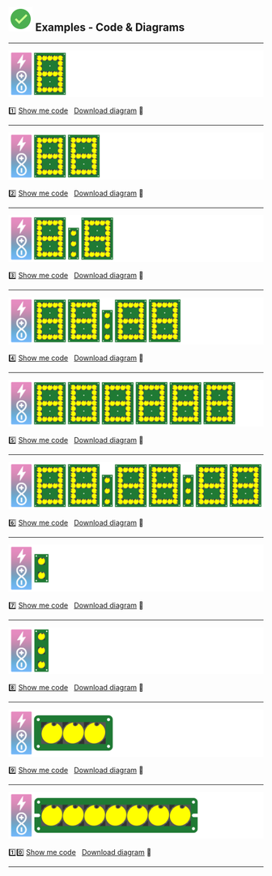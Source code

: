 ## <img src="https://github.com/marcinsaj/Flipo-Arduino-Controller-no-1/blob/main/extras/check.png"> Examples - Code & Diagrams

-------------------------------------------------------------------    

<p><img src="https://github.com/marcinsaj/Flipo-Arduino-Controller-no-1/blob/main/extras/arduino-controller-7-seg-flip-disc-display.png"></p>    

1️⃣ [Show me code](https://github.com/marcinsaj/Flipo-Arduino-Controller-no-1/blob/main/examples/01-1x7seg-flip-disc-arduino-controller.ino) &nbsp; [Download diagram](https://github.com/marcinsaj/Flipo-Arduino-Controller-no-1/raw/main/datasheet/01-Flip-disc-Arduino-1-Controller-1x7-Seg-Display-Diagram.pdf) :small_red_triangle_down:     

-------------------------------------------------------------------  

<p><img src="https://github.com/marcinsaj/Flipo-Arduino-Controller-no-1/blob/main/extras/arduino-controller-2x7-seg-flip-disc-display.png"></p> 

2️⃣ [Show me code](https://github.com/marcinsaj/Flipo-Arduino-Controller-no-1/blob/main/examples/02-2x7seg-flip-disc-arduino-controller.ino) &nbsp; [Download diagram](https://github.com/marcinsaj/Flipo-Arduino-Controller-no-1/raw/main/datasheet/02-Flip-disc-Arduino-1-Controller-2x7-Seg-Display-Diagram.pdf) :small_red_triangle_down:

-------------------------------------------------------------------   
  
<p><img src="https://github.com/marcinsaj/Flipo-Arduino-Controller-no-1/blob/main/extras/arduino-controller-2x7-seg-3dots-flip-disc-display.png"></p>        

3️⃣ [Show me code](https://github.com/marcinsaj/Flipo-Arduino-Controller-no-1/blob/main/examples/03-2x7seg-1x3x1-flip-disc-arduino-controller.ino) &nbsp; [Download diagram](https://github.com/marcinsaj/Flipo-Arduino-Controller-no-1/raw/main/datasheet/03-Flip-disc-Arduino-1-Controller-2x7-Seg-1x3x1-Dot-Display-Diagram.pdf) :small_red_triangle_down:  

-------------------------------------------------------------------  

<p><img src="https://github.com/marcinsaj/Flipo-Arduino-Controller-no-1/blob/main/extras/arduino-controller-4x7-seg-3dots-flip-disc-display.png"></p>
 
4️⃣ [Show me code](https://github.com/marcinsaj/Flipo-Arduino-Controller-no-1/blob/main/examples/04-4x7seg-1x3x1-flip-disc-arduino-controller.ino) &nbsp; [Download diagram](https://github.com/marcinsaj/Flipo-Arduino-Controller-no-1/raw/main/datasheet/04-Flip-disc-Arduino-1-Controller-4x7-Seg-1x3x1-Dot-Display-Diagram.pdf) :small_red_triangle_down:

-------------------------------------------------------------------  

<p><img src="https://github.com/marcinsaj/Flipo-Arduino-Controller-no-1/blob/main/extras/arduino-controller-6x7-seg-flip-disc-display.png"></p>    

5️⃣ [Show me code](https://github.com/marcinsaj/Flipo-Arduino-Controller-no-1/blob/main/examples/05-6x7seg-flip-disc-arduino-controller.ino) &nbsp; [Download diagram](https://github.com/marcinsaj/Flipo-Arduino-Controller-no-1/raw/main/datasheet/05-Flip-disc-Arduino-1-Controller-6x7-Seg-Display-Display-Diagram.pdf) :small_red_triangle_down:

-------------------------------------------------------------------

<p><img src="https://github.com/marcinsaj/Flipo-Arduino-Controller-no-1/blob/main/extras/arduino-controller-6x7-seg-2x3dots-flip-disc-display.png"></p>

6️⃣ [Show me code](https://github.com/marcinsaj/Flipo-Arduino-Controller-no-1/blob/main/examples/06-6x7seg-2x3x1-flip-disc-arduino-controller.ino) &nbsp; [Download diagram](https://github.com/marcinsaj/Flipo-Arduino-Controller-no-1/raw/main/datasheet/06-Flip-disc-Arduino-1-Controller-6x7-Seg-2x3x1-Dot-Display-Diagram.pdf) :small_red_triangle_down:
  
-------------------------------------------------------------------  

<p><img src="https://github.com/marcinsaj/Flipo-Arduino-Controller-no-1/blob/main/extras/arduino-controller-2dots-flip-disc-display.png"></p>   

:seven: [Show me code](https://github.com/marcinsaj/Flipo-Arduino-Controller-no-1/blob/main/examples/07-1x2x1-flip-disc-arduino-controller.ino) &nbsp; [Download diagram](https://github.com/marcinsaj/Flipo-Arduino-Controller-no-1/raw/main/datasheet/07-Flip-disc-Arduino-1-Controller-1x2x1-Dot-Display-Diagram.pdf) :small_red_triangle_down:

-------------------------------------------------------------------  

<p><img src="https://github.com/marcinsaj/Flipo-Arduino-Controller-no-1/blob/main/extras/arduino-controller-3dots-flip-disc-display.png"></p>  

:eight: [Show me code](https://github.com/marcinsaj/Flipo-Arduino-Controller-no-1/blob/main/examples/08-1x3x1-flip-disc-arduino-controller.ino) &nbsp; [Download diagram](https://github.com/marcinsaj/Flipo-Arduino-Controller-no-1/raw/main/datasheet/08-Flip-disc-Arduino-1-Controller-1x3x1-Dot-Display-Diagram.pdf) :small_red_triangle_down:

-------------------------------------------------------------------  

<p><img src="https://github.com/marcinsaj/Flipo-Arduino-Controller-no-1/blob/main/extras/arduino-controller-1x3-flip-disc-display.png"></p>  

:nine: [Show me code](https://github.com/marcinsaj/Flipo-Arduino-Controller-no-1/blob/main/examples/09-1x1x3-flip-disc-arduino-controller.ino) &nbsp; [Download diagram](https://github.com/marcinsaj/Flipo-Arduino-Controller-no-1/raw/main/datasheet/09-Flip-disc-Arduino-1-Controller-1x1x3-Display-Diagram.pdf) :small_red_triangle_down:

-------------------------------------------------------------------    

<p><img src="https://github.com/marcinsaj/Flipo-Arduino-Controller-no-1/blob/main/extras/arduino-controller-1x7-flip-disc-display.png"></p>  

:one::zero: [Show me code](https://github.com/marcinsaj/Flipo-Arduino-Controller-no-1/blob/main/examples/10-1x1x7-flip-disc-arduino-controller.ino) &nbsp; [Download diagram](https://github.com/marcinsaj/Flipo-Arduino-Controller-no-1/raw/main/datasheet/10-Flip-disc-Arduino-1-Controller-1x1x7-Display-Diagram.pdf) :small_red_triangle_down:

------------------------------------------------------------------- 
